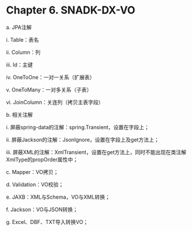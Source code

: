 # Chapter 6. SNADK-DX-VO

a. JPA注解

i. Table：表名

ii. Column：列

iii. Id：主键

iv. OneToOne：一对一关系（扩展表）

v. OneToMany：一对多关系（子表）

vi. JoinColumn：关连列（拷贝主表字段）

b. 相关注解

  i. 屏蔽spring-data的注解：spring.Transient，设置在字段上；







  ii. 屏蔽Jackson的注解：JsonIgnore，设置在字段上及get方法上；







  iii. 屏蔽XML的注解：XmlTransient，设置在get方法上，同时不能出现在类注解XmlType的propOrder属性中；

c. Mapper：VO拷贝；

d. Validation：VO校验；

e. JAXB：XML与Schema，VO与XML转换；

f. Jackson：VO与JSON转换；

g. Excel、DBF、TXT导入转换VO；

